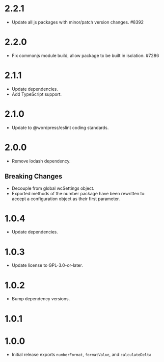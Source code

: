 # 2.2.1

-   Update all js packages with minor/patch version changes. #8392

# 2.2.0

-   Fix commonjs module build, allow package to be built in isolation. #7286

# 2.1.1

-   Update dependencies.
-   Add TypeScript support.

# 2.1.0

-   Update to @wordpress/eslint coding standards.

# 2.0.0

-   Remove lodash dependency.

## Breaking Changes

-   Decouple from global wcSettings object.
-   Exported methods of the number package have been rewritten to accept a configuration object as their first parameter.

# 1.0.4

-   Update dependencies.

# 1.0.3

-   Update license to GPL-3.0-or-later.

# 1.0.2

-   Bump dependency versions.

# 1.0.1

# 1.0.0

-   Initial release exports `numberFormat`, `formatValue`, and `calculateDelta`
